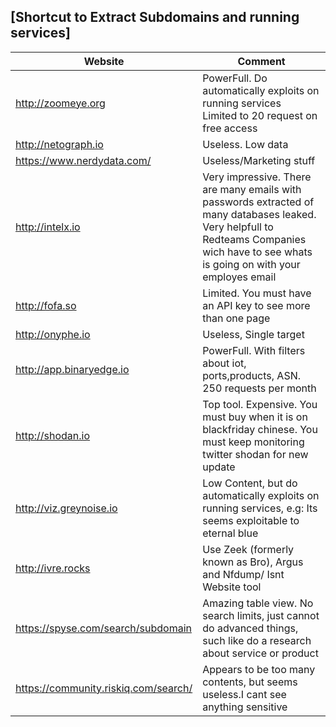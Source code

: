 [Shortcut to Extract Subdomains and running services]
---
| Website | Comment |
|--- | --- |
http://zoomeye.org | PowerFull. Do automatically exploits on running services<br> Limited to 20 request on free access
http://netograph.io | Useless. Low data<br>
https://www.nerdydata.com/ | Useless/Marketing stuff<br>
http://intelx.io | Very impressive. There are many emails with passwords extracted of many databases leaked. Very helpfull to Redteams Companies wich have to see whats is going on with your employes email<br>
http://fofa.so | Limited. You must have an API key to see more than one page<br>
http://onyphe.io | Useless, Single target<br>
http://app.binaryedge.io | PowerFull. With filters about iot, ports,products, ASN. 250 requests per month<br>
http://shodan.io | Top tool. Expensive. You must buy when it is on blackfriday chinese. You must keep monitoring twitter shodan for new update<br>
http://viz.greynoise.io | Low Content, but do automatically exploits on running services, e.g: Its seems exploitable to eternal blue<br>
http://ivre.rocks | Use  Zeek (formerly known as Bro), Argus and Nfdump/ Isnt Website tool<br>
https://spyse.com/search/subdomain | Amazing table view. No search limits, just cannot do advanced things, such like do a research about service or product<br>
https://community.riskiq.com/search/ | Appears to be too many contents, but seems useless.I cant see anything sensitive<br>


